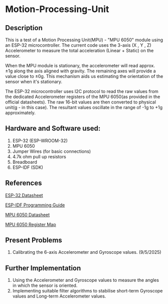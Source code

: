 # Motion-Processing-Unit

## Description

This is a test of a Motion Processing Unit(MPU) - "MPU 6050" module using an ESP-32 microcontroller.
The current code uses the 3-axis (X , Y , Z) Accelerometer to measure the total acceleration (Linear + Static) on the sensor.

When the MPU module is stationary, the accelerometer will read approx. ±1g along the axis aligned with gravity. The remaining axes will provide a value close to ±0g. This mechanism aids us estimating the orientation of the sensor when it's stationary.

The ESP-32 microcontroller uses I2C protocol to read the raw values from the dedicated Accelerometer registers of the MPU 6050(as provided in the official datasheets). The raw 16-bit values are then converted to physical unit(g - in this case). The resultant values oscillate in the range of -1g to +1g approximately.

## Hardware and Software used:

1. ESP-32 (ESP-WROOM-32)
2. MPU 6050
3. Jumper Wires (for basic connections)
4. 4.7k ohm pull up resistors
5. Breadboard
6. ESP-IDF (SDK)

## References

[ESP-32 Datasheet](https://www.espressif.com/sites/default/files/documentation/esp32_datasheet_en.pdf)

[ESP-IDF Programming Guide](https://docs.espressif.com/projects/esp-idf/en/latest/esp32/index.html)

[MPU 6050 Datasheet](https://invensense.tdk.com/wp-content/uploads/2015/02/MPU-6000-Datasheet1.pdf)

[MPU 6050 Register Map](https://invensense.tdk.com/wp-content/uploads/2015/02/MPU-6000-Register-Map1.pdf)

## Present Problems

1. Calibrating the 6-axis Accelerometer and Gyroscope values. (9/5/2025)

## Further Implementation

1. Using the Accelerometer and Gyroscope values to measure the angles in which the sensor is oriented.
2. Implementing suitable filter algorithms to stabilise short-term Gyroscope values and Long-term Accelerometer values.